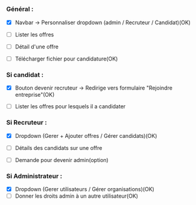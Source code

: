 #



### Général :  
- [x] Navbar -> Personnaliser dropdown (admin / Recruteur / Candidat)(OK)  
- [ ] Lister les offres  
- [ ] Détail d'une offre  
- [ ] Télécharger fichier pour candidature(OK)  
 

### Si candidat :  

- [x] Bouton devenir recruteur -> Redirige vers formulaire "Rejoindre  entreprise"(OK)  
- [ ] Lister les offres pour lesquels il a candidater
  

### Si Recruteur :  

- [x] Dropdown (Gerer + Ajouter offres / Gérer candidats)(OK)  
- [ ] Détails des candidats sur une offre  
- [ ] Demande pour devenir admin(option)


### Si Administrateur :  

- [x] Dropdown (Gerer utilisateurs / Gérer organisations)(OK)  
- [ ] Donner les droits admin à un autre utilisateur(OK)
